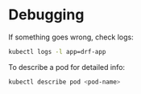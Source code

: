 # Debugging

If something goes wrong, check logs:
```sh
kubectl logs -l app=drf-app
```

To describe a pod for detailed info:
```sh
kubectl describe pod <pod-name>
```